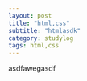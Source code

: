 ```yaml
---
layout: post
title: "html,css"
subtitle: "htmlasdk"
category: studylog
tags: html,css
---
```


asdfawegasdf

